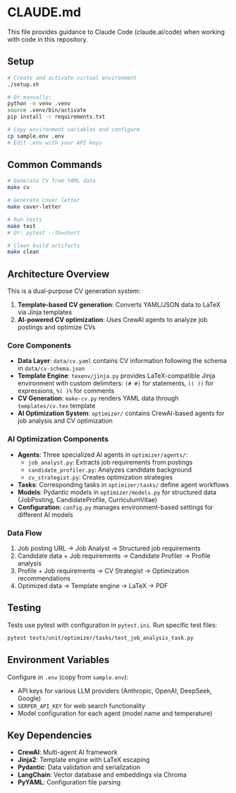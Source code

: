 # CLAUDE.md

This file provides guidance to Claude Code (claude.ai/code) when working with code in this repository.

## Setup

```bash
# Create and activate virtual environment
./setup.sh

# Or manually:
python -m venv .venv
source .venv/bin/activate
pip install -r requirements.txt

# Copy environment variables and configure
cp sample.env .env
# Edit .env with your API keys
```

## Common Commands

```bash
# Generate CV from YAML data
make cv

# Generate cover letter
make cover-letter

# Run tests
make test
# Or: pytest --tb=short

# Clean build artifacts
make clean
```

## Architecture Overview

This is a dual-purpose CV generation system:

1. **Template-based CV generation**: Converts YAML/JSON data to LaTeX via Jinja templates
2. **AI-powered CV optimization**: Uses CrewAI agents to analyze job postings and optimize CVs

### Core Components

- **Data Layer**: `data/cv.yaml` contains CV information following the schema in `data/cv-schema.json`
- **Template Engine**: `texenv/jinja.py` provides LaTeX-compatible Jinja environment with custom delimiters: `(# #)` for statements, `(( ))` for expressions, `%( )%` for comments
- **CV Generation**: `make-cv.py` renders YAML data through `templates/cv.tex` template
- **AI Optimization System**: `optimizer/` contains CrewAI-based agents for job analysis and CV optimization

### AI Optimization Components

- **Agents**: Three specialized AI agents in `optimizer/agents/`:
  - `job_analyst.py`: Extracts job requirements from postings
  - `candidate_profiler.py`: Analyzes candidate background
  - `cv_strategist.py`: Creates optimization strategies
- **Tasks**: Corresponding tasks in `optimizer/tasks/` define agent workflows
- **Models**: Pydantic models in `optimizer/models.py` for structured data (JobPosting, CandidateProfile, CurriculumVitae)
- **Configuration**: `config.py` manages environment-based settings for different AI models

### Data Flow

1. Job posting URL → Job Analyst → Structured job requirements
2. Candidate data + Job requirements → Candidate Profiler → Profile analysis  
3. Profile + Job requirements → CV Strategist → Optimization recommendations
4. Optimized data → Template engine → LaTeX → PDF

## Testing

Tests use pytest with configuration in `pytest.ini`. Run specific test files:
```bash
pytest tests/unit/optimizer/tasks/test_job_analysis_task.py
```

## Environment Variables

Configure in `.env` (copy from `sample.env`):
- API keys for various LLM providers (Anthropic, OpenAI, DeepSeek, Google)
- `SERPER_API_KEY` for web search functionality
- Model configuration for each agent (model name and temperature)

## Key Dependencies

- **CrewAI**: Multi-agent AI framework
- **Jinja2**: Template engine with LaTeX escaping
- **Pydantic**: Data validation and serialization
- **LangChain**: Vector database and embeddings via Chroma
- **PyYAML**: Configuration file parsing